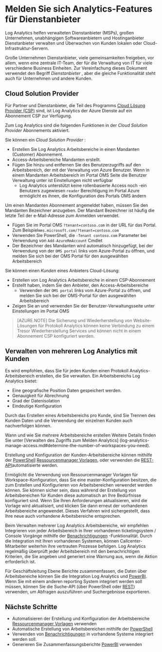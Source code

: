 <properties
    pageTitle="Protokollieren von Analytics-Features für Dienstanbieter | Microsoft Azure"
    description="Log Analytics können verwaltete Dienstanbieter (MSPs), Großunternehmen unabhängigen Software-Anbietern und Hostinganbieter Dienstanbieter verwalten und Überwachen von Kunden lokalen oder Cloud-Infrastruktur-Servern."
    services="log-analytics"
    documentationCenter=""
    authors="richrundmsft"
    manager="jochan"
    editor=""/>

<tags
    ms.service="log-analytics"
    ms.workload="na"
    ms.tgt_pltfrm="na"
    ms.devlang="na"
    ms.topic="article"
    ms.date="08/25/2016"
    ms.author="richrund"/>

# <a name="log-analytics-features-for-service-providers"></a>Melden Sie sich Analytics-Features für Dienstanbieter

Log Analytics helfen verwalteten Dienstanbieter (MSPs), großen Unternehmen, unabhängigen Softwareanbietern und Hostinganbieter Dienstanbieter verwalten und Überwachen von Kunden lokalen oder Cloud-Infrastruktur-Servern. 

Große Unternehmen Dienstanbieter, viele gemeinsamkeiten freigeben, vor allem, wenn eine zentrale IT-Team, der für die Verwaltung von IT für viele verschiedene Business Einheiten. Zur Vereinfachung dieses Dokument verwendet den Begriff *Dienstanbieter* , aber die gleiche Funktionalität steht auch für Unternehmen und andere Kunden.

## <a name="cloud-solution-provider"></a>Cloud Solution Provider

Für Partner und Dienstanbieter, die Teil des Programms [Cloud Lösung Provider (CSP)](https://partner.microsoft.com/Solutions/cloud-reseller-overview) sind, ist Log Analytics der Azure Dienste auf ein Abonnement CSP zur Verfügung. 

Zum Log Analytics sind die folgenden Funktionen in der *Cloud Solution Provider* Abonnements aktiviert.

Sie können ein *Cloud Solution Provider* :

+ Erstellen Sie Log Analytics Arbeitsbereiche in einen Mandanten (Customer) Abonnement.
+ Access-Arbeitsbereiche Mandanten erstellt. 
+ Fügen Sie hinzu und entfernen Sie des Benutzerzugriffs auf den Arbeitsbereich, der mit der Verwaltung von Azure Benutzer. Wenn in einem Mandanten Arbeitsbereich im Portal OMS Seite die Benutzer Verwaltung unter ist Einstellungen nicht verfügbar
  - Log Analytics unterstützt keine rollenbasierte Access noch -ein Benutzers zugewiesen `reader` Berechtigung im Portal Azure ermöglicht es ihnen, die Konfiguration des Portals OMS ändern

Um einen Mandanten Abonnement angemeldet haben, müssen Sie den Mandanten Bezeichner anzugeben. Der Mandant Bezeichner ist häufig die letzte Teil der e-Mail-Adresse zum Anmelden verwendet.

+ Fügen Sie im Portal OMS `?tenant=contoso.com` in der URL für das Portal. Zum Beispiel`mms.microsoft.com/?tenant=contoso.com`
+ Verwenden Sie PowerShell, die `-Tenant contoso.com` Parameter bei Verwendung von `Add-AzureRmAccount` Cmdlet
+ Der Bezeichner des Mandanten wird automatisch hinzugefügt, bei der Verwendung von der `OMS portal` links vom Azure-Portal zu öffnen, und melden Sie sich bei der OMS Portal für den ausgewählten Arbeitsbereich

Sie können einen *Kunden* eines Anbieters Cloud-Lösung:

+ Erstellen von Log Analytics Arbeitsbereiche in einem CSP-Abonnement
+ Erstellt haben, indem Sie den Anbieter, den Access-Arbeitsbereiche
  -  Verwenden der `OMS portal` links vom Azure-Portal zu öffnen, und melden Sie sich bei der OMS-Portal für den ausgewählten Arbeitsbereich
+ Zeigen Sie an und verwenden Sie der Benutzer-Verwaltungsseite unter Einstellungen im Portal OMS

>[AZURE.NOTE] Die Sicherung und Wiederherstellung von Website-Lösungen für Protokoll Analytics können keine Verbindung zu einem Tresor Wiederherstellung Services und können nicht in einem Abonnement CSP konfiguriert werden.

## <a name="managing-multiple-customers-using-log-analytics"></a>Verwalten von mehreren Log Analytics mit Kunden 

Es wird empfohlen, dass Sie für jeden Kunden einen Protokoll Analytics-Arbeitsbereich erstellen, die Sie verwalten. Ein Arbeitsbereichs Log Analytics bietet:

+ Eine geografische Position Daten gespeichert werden. 
+ Genauigkeit für Abrechnung 
+ Grad der Datenisolation 
+ Eindeutige Konfiguration

Durch das Erstellen eines Arbeitsbereichs pro Kunde, sind Sie Trennen des Kunden Daten und die Verwendung der einzelnen Kunden auch nachverfolgen können.

Wann und wie Sie mehrere Arbeitsbereiche erstellen Weitere Details finden Sie unter [Verwalten des Zugriffs zum Melden Analytics] (log-analytics-manage-access.md#determine-the-number-of-workspaces-you-need).

Erstellung und Konfiguration der Kunden-Arbeitsbereiche können mithilfe der [PowerShell](log-analytics-powershell-workspace-configuration.md) [Ressourcenmanager Vorlagen](log-analytics-template-workspace-configuration.md), oder verwenden die [REST-API](https://www.nuget.org/packages/Microsoft.Azure.Management.OperationalInsights/)automatisierte werden.

Ermöglicht die Verwendung von Ressourcenmanager Vorlagen für Workspace-Konfiguration, dass Sie eine master-Konfiguration besitzen, die zum Erstellen und Konfigurieren von Arbeitsbereichen verwendet werden können. Sie können sicher sein, dass während der Erstellung von Arbeitsbereichen für Kunden diese automatisch an Ihre Bedürfnisse konfiguriert sind. Wenn Sie Ihren Anforderungen aktualisieren, wird die Vorlage wird aktualisiert, und klicken Sie dann erneut der vorhandenen Arbeitsbereiche angewendet. Dieses Verfahren wird sichergestellt, dass Ihre neue auch vorhandene Arbeitsbereiche entsprechen.    

Beim Verwalten mehrerer Log Analytics Arbeitsbereiche, wir empfehlen Integrieren von jeder Arbeitsbereich in Ihrer vorhandenen ticketingsystem / Console Vorgänge mithilfe der [Benachrichtigungen](log-analytics-alerts.md) -Funktionalität. Durch die Integration mit Ihren vorhandenen Systemen, können Callcenter-Mitarbeiter weiterhin ihre vertrauten Prozesse befolgen. Log Analytics regelmäßig überprüft jeder Arbeitsbereich mit den benachrichtigen Kriterien, die Sie angeben und generiert eine Warnung aus, wenn die Aktion erforderlich ist.

Für Geschäftsleitung Ebene Berichte zusammenfassen, die Daten über Arbeitsbereiche können Sie die Integration Log Analytics und [PowerBI](log-analytics-powerbi.md). Wenn Sie mit einem anderen reporting System integriert werden soll müssen, können Sie die Suche-API (über PowerShell oder [REST](log-analytics-log-search-api.md)) verwenden, um Abfragen auszuführen und Suchergebnisse exportieren.

## <a name="next-steps"></a>Nächste Schritte

+ Automatisieren der Erstellung und Konfiguration der Arbeitsbereiche [Ressourcenmanager Vorlagen](log-analytics-template-workspace-configuration.md) verwenden
+ Automatische Erstellung von Arbeitsbereichen mithilfe der [PowerShell](log-analytics-powershell-workspace-configuration.md) 
+ Verwenden von [Benachrichtigungen](log-analytics-alerts.md) in vorhandene Systeme integriert werden soll.
+ Generieren Sie Zusammenfassungsberichte [PowerBI](log-analytics-powerbi.md) verwenden
